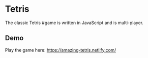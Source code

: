 # Tetris
The classic Tetris #game is written in JavaScript and is multi-player.

## Demo

Play the game here:  https://amazing-tetris.netlify.com/
